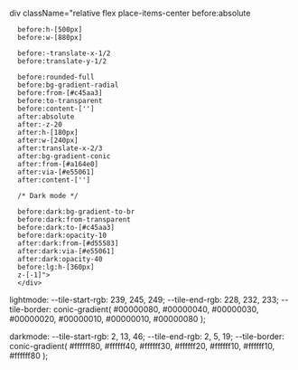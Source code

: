 div className="relative 
      flex 
      place-items-center 
      before:absolute 

      before:h-[500px] 
      before:w-[880px] 
      
      before:-translate-x-1/2 
      before:translate-y-1/2

      before:rounded-full 
      before:bg-gradient-radial 
      before:from-[#c45aa3]
      before:to-transparent
      before:content-[''] 
      after:absolute 
      after:-z-20 
      after:h-[180px] 
      after:w-[240px] 
      after:translate-x-2/3 
      after:bg-gradient-conic 
      after:from-[#a164e0]
      after:via-[#e55061] 
      after:content-[''] 

      /* Dark mode */
      
      before:dark:bg-gradient-to-br 
      before:dark:from-transparent 
      before:dark:to-[#c45aa3]
      before:dark:opacity-10 
      after:dark:from-[#d55583]
      after:dark:via-[#e55061] 
      after:dark:opacity-40 
      before:lg:h-[360px] 
      z-[-1]">  
      </div>



lightmode:
  --tile-start-rgb: 239, 245, 249;
  --tile-end-rgb: 228, 232, 233;
  --tile-border: conic-gradient(
    #00000080,
    #00000040,
    #00000030,
    #00000020,
    #00000010,
    #00000010,
    #00000080
  );

darkmode:
   --tile-start-rgb: 2, 13, 46;
    --tile-end-rgb: 2, 5, 19;
    --tile-border: conic-gradient(
      #ffffff80,
      #ffffff40,
      #ffffff30,
      #ffffff20,
      #ffffff10,
      #ffffff10,
      #ffffff80
    );